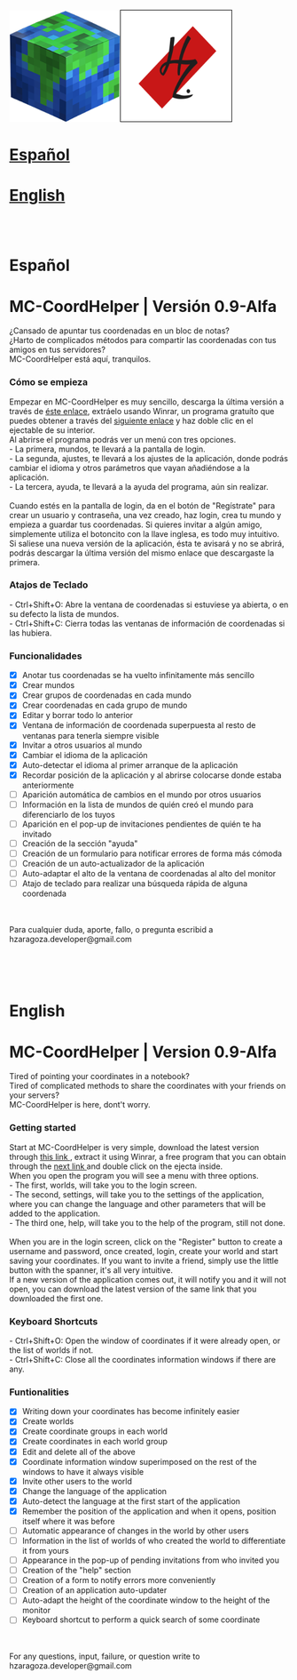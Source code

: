 <img src="icon.png" alt="icon" width="200" height="200"/><img src="logo.png" alt="icon" width="200" height="200" style="border: 1px solid black"/>

<h1><a href="#spanishAnchor">Español</a></h1>
<h1><a href="#englishAnchor">English</a></h1>
<br/>
<br/>
<h1><a id="spanishAnchor"></a>Español</h1>
<h1>MC-CoordHelper | Versión 0.9-Alfa</h1>
<p>
  ¿Cansado de apuntar tus coordenadas en un bloc de notas? <br/>
  ¿Harto de complicados métodos para compartir las coordenadas con tus amigos en tus servidores? <br/>
  MC-CoordHelper está aquí, tranquilos.
</p>
<h3>Cómo se empieza</h3>
<p>
  Empezar en MC-CoordHelper es muy sencillo, descarga la última versión a través de <a href="https://drive.google.com/file/d/0B-RHqixhE4jLb3lhNWItN3BZSnc/view">éste enlace</a>, extráelo usando Winrar, un programa gratuíto que puedes obtener a través del <a   href="https://www.winrar.es/descargas">siguiente enlace</a> y haz doble clic en el ejectable de su interior.
  <br/>
  Al abrirse el programa podrás ver un menú con tres opciones. <br/>
  - La primera, mundos, te llevará a la pantalla de login. <br/>
  - La segunda, ajustes, te llevará a los ajustes de la aplicación, donde podrás cambiar el idioma y otros parámetros que vayan añadiéndose a la aplicación. <br/>
  - La tercera, ayuda, te llevará a la ayuda del programa, aún sin realizar. <br/>
  
  <br/>
  Cuando estés en la pantalla de login, da en el botón de "Regístrate" para crear un usuario y contraseña, una vez creado, haz login, crea tu mundo y empieza a guardar tus coordenadas. Si quieres invitar a algún amigo, simplemente utiliza el botoncito con la llave inglesa, es todo muy intuitivo.
  <br/>
  Si saliese una nueva versión de la aplicación, ésta te avisará y no se abrirá, podrás descargar la última versión del mismo enlace que descargaste la primera.
</p>
<h3>Atajos de Teclado</h3>
<p>
  - Ctrl+Shift+O: Abre la ventana de coordenadas si estuviese ya abierta, o en su defecto la lista de mundos. <br/>
  - Ctrl+Shift+C: Cierra todas las ventanas de información de coordenadas si las hubiera. <br/>
</p>

  ### Funcionalidades
- [x] Anotar tus coordenadas se ha vuelto infinitamente más sencillo <br/>
- [x] Crear mundos <br/>
- [x] Crear grupos de coordenadas en cada mundo <br/>
- [x] Crear coordenadas en cada grupo de mundo <br/>
- [x] Editar y borrar todo lo anterior <br/>
- [x] Ventana de información de coordenada superpuesta al resto de ventanas para tenerla siempre visible  <br/>
- [x] Invitar a otros usuarios al mundo <br/>
- [x] Cambiar el idioma de la aplicación <br/>
- [x] Auto-detectar el idioma al primer arranque de la aplicación <br/>
- [x] Recordar posición de la aplicación y al abrirse colocarse donde estaba anteriormente <br/>
- [ ] Aparición automática de cambios en el mundo por otros usuarios <br/>
- [ ] Información en la lista de mundos de quién creó el mundo para diferenciarlo de los tuyos <br/>
- [ ] Aparición en el pop-up de invitaciones pendientes de quién te ha invitado <br/>
- [ ] Creación de la sección "ayuda" <br/>
- [ ] Creación de un formulario para notificar errores de forma más cómoda <br/>
- [ ] Creación de un auto-actualizador de la aplicación <br/>
- [ ] Auto-adaptar el alto de la ventana de coordenadas al alto del monitor <br/>
- [ ] Atajo de teclado para realizar una búsqueda rápida de alguna coordenada <br/>
<p>
<br/>
<br/>
Para cualquier duda, aporte, fallo, o pregunta escribid a hzaragoza.developer@gmail.com
</p>
<br/>
<br/>
<br/>
<h1><a id="englishAnchor"></a>English</h1>
<h1>MC-CoordHelper | Version 0.9-Alfa</h1>
<p>
  Tired of pointing your coordinates in a notebook? <br/>
  Tired of complicated methods to share the coordinates with your friends on your servers? <br/>
  MC-CoordHelper is here, dont't worry.
</p>
<h3>Getting started</h3>
<p>  
Start at MC-CoordHelper is very simple, download the latest version through <a href="https://drive.google.com/file/d/0B-RHqixhE4jLb3lhNWItN3BZSnc/view"> this link </a>, extract it using Winrar, a free program that you can obtain through the <a href="https://www.winrar.es/descargas"> next link </a> and double click on the ejecta inside.
  <br/>
When you open the program you will see a menu with three options. <br/>
  - The first, worlds, will take you to the login screen. <br/>
  - The second, settings, will take you to the settings of the application, where you can change the language and other parameters that will be added to the application. <br/>
  - The third one, help, will take you to the help of the program, still not done. <br/>
  
  <br/>
When you are in the login screen, click on the "Register" button to create a username and password, once created, login, create your world and start saving your coordinates. If you want to invite a friend, simply use the little button with the spanner, it's all very intuitive.
  <br/>
  If a new version of the application comes out, it will notify you and it will not open, you can download the latest version of the same link that you downloaded the first one.
</ p>
<h3> Keyboard Shortcuts </h3>
<p>
  - Ctrl+Shift+O: Open the window of coordinates if it were already open, or the list of worlds if not. <br/>
  - Ctrl+Shift+C: Close all the coordinates information windows if there are any. <br/>
</p>

  ### Funtionalities
- [x] Writing down your coordinates has become infinitely easier <br/>
- [x] Create worlds <br/>
- [x] Create coordinate groups in each world <br/>
- [x] Create coordinates in each world group <br/>
- [x] Edit and delete all of the above <br/>
- [x] Coordinate information window superimposed on the rest of the windows to have it always visible <br/>
- [x] Invite other users to the world <br/>
- [x] Change the language of the application <br/>
- [x] Auto-detect the language at the first start of the application <br/>
- [x] Remember the position of the application and when it opens, position itself where it was before <br/>
- [ ] Automatic appearance of changes in the world by other users <br/>
- [ ] Information in the list of worlds of who created the world to differentiate it from yours <br/>
- [ ] Appearance in the pop-up of pending invitations from who invited you <br/>
- [ ] Creation of the "help" section <br/>
- [ ] Creation of a form to notify errors more conveniently <br/>
- [ ] Creation of an application auto-updater <br/>
- [ ] Auto-adapt the height of the coordinate window to the height of the monitor <br/>
- [ ] Keyboard shortcut to perform a quick search of some coordinate <br/>
<p>
<br/>
<br/>
For any questions, input, failure, or question write to hzaragoza.developer@gmail.com
</p>
